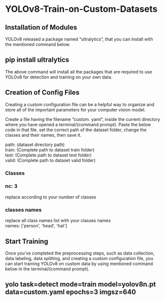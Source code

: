 # YOLOv8-Train-on-Custom-Datasets
## Installation of Modules
YOLOv8 released a package named “ultralytics”, that you can install with the mentioned command below.
## pip install ultralytics
The above command will install all the packages that are required to use YOLOv8 for detection and training on your own data.

## Creation of Config Files

Creating a custom configuration file can be a helpful way to organize and store all of the important parameters for your computer vision model.

Create a file having the filename “custom. yaml”, inside the current directory where you have opened a terminal/(command prompt). Paste the below code in that file. set the correct path of the dataset folder, change the classes and their names, then save it.   

path:  (dataset directory path)   
train: (Complete path to dataset train folder)    
test: (Complete path to dataset test folder)    
valid: (Complete path to dataset valid folder)   

### Classes   
### nc: 3  
replace according to your number of classes    

### classes names   
replace all class names list with your classes names     
names: ['person', 'head', 'hat']      

## Start Training     

Once you’ve completed the preprocessing steps, such as data collection, data labeling, data splitting, and creating a custom configuration file, you can start training YOLOv8 on custom data by using mentioned command below in the terminal/(command prompt).    

## yolo task=detect mode=train model=yolov8n.pt data=custom.yaml epochs=3 imgsz=640   
